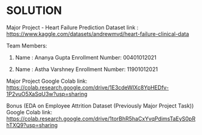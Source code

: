 # SOLUTION

Major Project - Heart Failure Prediction
Dataset link : https://www.kaggle.com/datasets/andrewmvd/heart-failure-clinical-data

Team Members:
1. Name : Ananya Gupta
   Enrollment Number: 00401012021
   
2. Name : Astha Varshney
   Enrollment Number: 11901012021
   
Major Project Google Colab link: https://colab.research.google.com/drive/1E3cdeWIXc8YpHEDfv-1P2vuO5XaSqU3w?usp=sharing



Bonus (EDA on Employee Attrition Dataset (Previously Major Project Task))
Google Colab link: https://colab.research.google.com/drive/1torBhR5haCxYvqPdimsTaEyS0pRhTXQ9?usp=sharing
